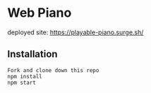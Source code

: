 # Web Piano 

deployed site: https://playable-piano.surge.sh/

## Installation 

```
Fork and clone down this repo 
npm install 
npm start 
```
